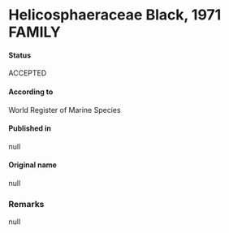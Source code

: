 Helicosphaeraceae Black, 1971 FAMILY
=======

#### Status
ACCEPTED

#### According to
World Register of Marine Species

#### Published in
null

#### Original name
null

### Remarks
null
